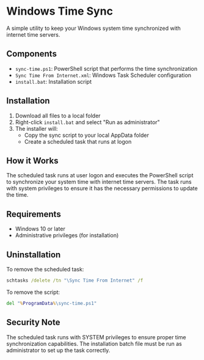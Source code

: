 # Windows Time Sync

A simple utility to keep your Windows system time synchronized with internet time servers.

## Components

- `sync-time.ps1`: PowerShell script that performs the time synchronization
- `Sync Time From Internet.xml`: Windows Task Scheduler configuration
- `install.bat`: Installation script

## Installation

1. Download all files to a local folder
2. Right-click `install.bat` and select "Run as administrator"
3. The installer will:
   - Copy the sync script to your local AppData folder
   - Create a scheduled task that runs at logon

## How it Works

The scheduled task runs at user logon and executes the PowerShell script to synchronize your system time with internet time servers. The task runs with system privileges to ensure it has the necessary permissions to update the time.

## Requirements

- Windows 10 or later
- Administrative privileges (for installation)

## Uninstallation

To remove the scheduled task:

```cmd
schtasks /delete /tn "\Sync Time From Internet" /f
```

To remove the script:

```cmd
del "%ProgramData%\sync-time.ps1"
```

## Security Note

The scheduled task runs with SYSTEM privileges to ensure proper time synchronization capabilities. The installation batch file must be run as administrator to set up the task correctly.
